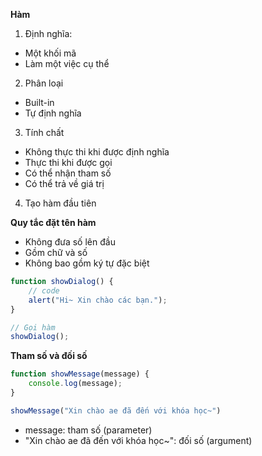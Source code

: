 **Hàm**

1. Định nghĩa:
- Một khối mã
- Làm một việc cụ thể

2. Phân loại
- Built-in
- Tự định nghĩa

3. Tính chất
- Không thực thi khi được định nghĩa
- Thực thi khi được gọi
- Có thể nhận tham số
- Có thể trả về giá trị

4. Tạo hàm đầu tiên

**Quy tắc đặt tên hàm**
- Không đưa số lên đầu
- Gồm chữ và số
- Không bao gồm ký tự đặc biệt

```js
function showDialog() {
    // code
    alert("Hi~ Xin chào các bạn.");
}

// Gọi hàm
showDialog();
```

**Tham số và đối số**

```js
function showMessage(message) {
    console.log(message);
}

showMessage("Xin chào ae đã đến với khóa học~")
```
- message: tham số (parameter)
- "Xin chào ae đã đến với khóa học~": đối số (argument)